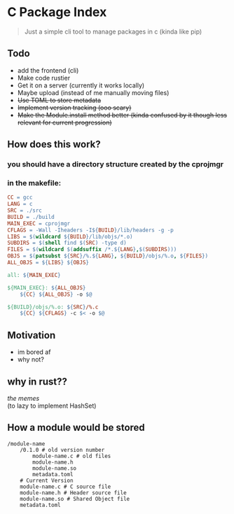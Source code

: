 # C Package Index

> Just a simple cli tool to manage packages in c
> (kinda like pip)

## Todo
- add the frontend (cli)
- Make code rustier
- Get it on a server (currently it works locally)
- Maybe upload (instead of me manually moving files)
- ~~Use TOML to store metadata~~
- ~~Implement version tracking (ooo scary)~~
- ~~Make the Module.install method better (kinda confused by it though less relevant for current progression)~~


## How does this work?
### you should have a directory structure created by the cprojmgr

### in the makefile:
```makefile
CC = gcc
LANG = c
SRC = ./src
BUILD = ./build
MAIN_EXEC = cprojmgr
CFLAGS = -Wall -Iheaders -I${BUILD}/lib/headers -g -p
LIBS = $(wildcard ${BUILD}/lib/objs/*.o)
SUBDIRS = $(shell find $(SRC) -type d)
FILES = $(wildcard $(addsuffix /*.${LANG},$(SUBDIRS)))
OBJS = $(patsubst ${SRC}/%.${LANG}, ${BUILD}/objs/%.o, ${FILES})
ALL_OBJS = ${LIBS} ${OBJS}

all: ${MAIN_EXEC}

${MAIN_EXEC}: ${ALL_OBJS}
	${CC} ${ALL_OBJS} -o $@

${BUILD}/objs/%.o: ${SRC}/%.c
	${CC} ${CFLAGS} -c $< -o $@
```


## Motivation
- im bored af
- why not?


## why in rust??
*the memes* <br>
(to lazy to implement HashSet) <br>


## How a module would be stored
```
/module-name
    /0.1.0 # old version number
        module-name.c # old files
        module-name.h
        module-name.so
        metadata.toml
    # Current Version
    module-name.c # C source file
    module-name.h # Header source file
    module-name.so # Shared Object file
    metadata.toml
```
    